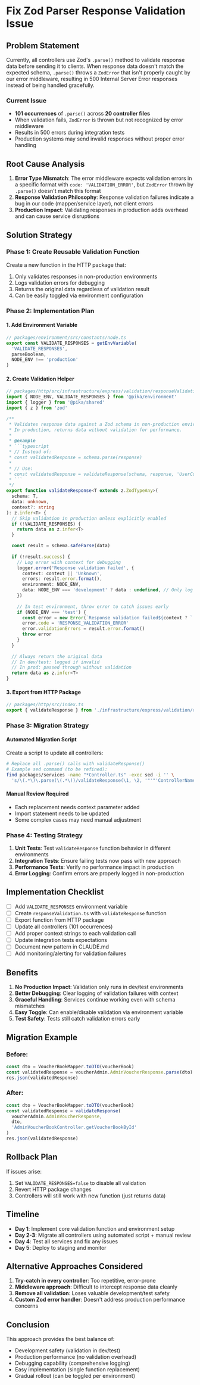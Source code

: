 # Fix Zod Parser Response Validation Issue

## Problem Statement

Currently, all controllers use Zod's `.parse()` method to validate response data before sending it to clients. When response data doesn't match the expected schema, `.parse()` throws a `ZodError` that isn't properly caught by our error middleware, resulting in 500 Internal Server Error responses instead of being handled gracefully.

### Current Issue
- **101 occurrences** of `.parse()` across **20 controller files**
- When validation fails, `ZodError` is thrown but not recognized by error middleware
- Results in 500 errors during integration tests
- Production systems may send invalid responses without proper error handling

## Root Cause Analysis

1. **Error Type Mismatch**: The error middleware expects validation errors in a specific format with `code: 'VALIDATION_ERROR'`, but `ZodError` thrown by `.parse()` doesn't match this format
2. **Response Validation Philosophy**: Response validation failures indicate a bug in our code (mapper/service layer), not client errors
3. **Production Impact**: Validating responses in production adds overhead and can cause service disruptions

## Solution Strategy

### Phase 1: Create Reusable Validation Function

Create a new function in the HTTP package that:
1. Only validates responses in non-production environments
2. Logs validation errors for debugging
3. Returns the original data regardless of validation result
4. Can be easily toggled via environment configuration

### Phase 2: Implementation Plan

#### 1. Add Environment Variable
```typescript
// packages/environment/src/constants/node.ts
export const VALIDATE_RESPONSES = getEnvVariable(
  'VALIDATE_RESPONSES',
  parseBoolean,
  NODE_ENV !== 'production'
)
```

#### 2. Create Validation Helper
```typescript
// packages/http/src/infrastructure/express/validation/responseValidation.ts
import { NODE_ENV, VALIDATE_RESPONSES } from '@pika/environment'
import { logger } from '@pika/shared'
import { z } from 'zod'

/**
 * Validates response data against a Zod schema in non-production environments.
 * In production, returns data without validation for performance.
 * 
 * @example
 * ```typescript
 * // Instead of:
 * const validatedResponse = schema.parse(response)
 * 
 * // Use:
 * const validatedResponse = validateResponse(schema, response, 'UserController.getProfile')
 * ```
 */
export function validateResponse<T extends z.ZodTypeAny>(
  schema: T,
  data: unknown,
  context?: string
): z.infer<T> {
  // Skip validation in production unless explicitly enabled
  if (!VALIDATE_RESPONSES) {
    return data as z.infer<T>
  }

  const result = schema.safeParse(data)
  
  if (!result.success) {
    // Log error with context for debugging
    logger.error('Response validation failed', {
      context: context || 'Unknown',
      errors: result.error.format(),
      environment: NODE_ENV,
      data: NODE_ENV === 'development' ? data : undefined, // Only log data in dev
    })
    
    // In test environment, throw error to catch issues early
    if (NODE_ENV === 'test') {
      const error = new Error(`Response validation failed${context ? ` in ${context}` : ''}`) as any
      error.code = 'RESPONSE_VALIDATION_ERROR'
      error.validationErrors = result.error.format()
      throw error
    }
  }
  
  // Always return the original data
  // In dev/test: logged if invalid
  // In prod: passed through without validation
  return data as z.infer<T>
}
```

#### 3. Export from HTTP Package
```typescript
// packages/http/src/index.ts
export { validateResponse } from './infrastructure/express/validation/responseValidation.js'
```

### Phase 3: Migration Strategy

#### Automated Migration Script
Create a script to update all controllers:

```bash
# Replace all .parse() calls with validateResponse()
# Example sed command (to be refined):
find packages/services -name "*Controller.ts" -exec sed -i '' \
  's/\(.*\)\.parse(\(.*\))/validateResponse(\1, \2, '"'"'ControllerName.methodName'"'"')/g' {} \;
```

#### Manual Review Required
- Each replacement needs context parameter added
- Import statement needs to be updated
- Some complex cases may need manual adjustment

### Phase 4: Testing Strategy

1. **Unit Tests**: Test `validateResponse` function behavior in different environments
2. **Integration Tests**: Ensure failing tests now pass with new approach
3. **Performance Tests**: Verify no performance impact in production
4. **Error Logging**: Confirm errors are properly logged in non-production

## Implementation Checklist

- [ ] Add `VALIDATE_RESPONSES` environment variable
- [ ] Create `responseValidation.ts` with `validateResponse` function
- [ ] Export function from HTTP package
- [ ] Update all controllers (101 occurrences)
- [ ] Add proper context strings to each validation call
- [ ] Update integration tests expectations
- [ ] Document new pattern in CLAUDE.md
- [ ] Add monitoring/alerting for validation failures

## Benefits

1. **No Production Impact**: Validation only runs in dev/test environments
2. **Better Debugging**: Clear logging of validation failures with context
3. **Graceful Handling**: Services continue working even with schema mismatches
4. **Easy Toggle**: Can enable/disable validation via environment variable
5. **Test Safety**: Tests still catch validation errors early

## Migration Example

### Before:
```typescript
const dto = VoucherBookMapper.toDTO(voucherBook)
const validatedResponse = voucherAdmin.AdminVoucherResponse.parse(dto)
res.json(validatedResponse)
```

### After:
```typescript
const dto = VoucherBookMapper.toDTO(voucherBook)
const validatedResponse = validateResponse(
  voucherAdmin.AdminVoucherResponse,
  dto,
  'AdminVoucherBookController.getVoucherBookById'
)
res.json(validatedResponse)
```

## Rollback Plan

If issues arise:
1. Set `VALIDATE_RESPONSES=false` to disable all validation
2. Revert HTTP package changes
3. Controllers will still work with new function (just returns data)

## Timeline

- **Day 1**: Implement core validation function and environment setup
- **Day 2-3**: Migrate all controllers using automated script + manual review
- **Day 4**: Test all services and fix any issues
- **Day 5**: Deploy to staging and monitor

## Alternative Approaches Considered

1. **Try-catch in every controller**: Too repetitive, error-prone
2. **Middleware approach**: Difficult to intercept response data cleanly
3. **Remove all validation**: Loses valuable development/test safety
4. **Custom Zod error handler**: Doesn't address production performance concerns

## Conclusion

This approach provides the best balance of:
- Development safety (validation in dev/test)
- Production performance (no validation overhead)
- Debugging capability (comprehensive logging)
- Easy implementation (single function replacement)
- Gradual rollout (can be toggled per environment)